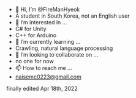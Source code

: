 - 👋 Hi, I’m @FireManHyeok
- A student in South Korea, not an English user
- 👀 I’m interested in ...
- C# for Unity
- C++ for Arduino
- 🌱 I’m currently learning ...
- Crawling,  natural language processing
- 💞️ I’m looking to collaborate on ...
- no one for now
- 📫 How to reach me ...
- naisemc0223@gmail.com
<!---
FireManHyeok/FireManHyeok is a ✨ special ✨ repository because its `README.md` (this file) appears on your GitHub profile.
You can click the Preview link to take a look at your changes.
--->
finally edited Apr 18th, 2022

